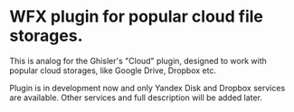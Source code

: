 # WFX plugin for popular cloud file storages.

This is analog for the Ghisler's "Cloud" plugin, designed to work with popular cloud storages, like Google Drive, Dropbox etc.

Plugin is in development now and only Yandex Disk and Dropbox services are available. Other services and full description will be added later.
